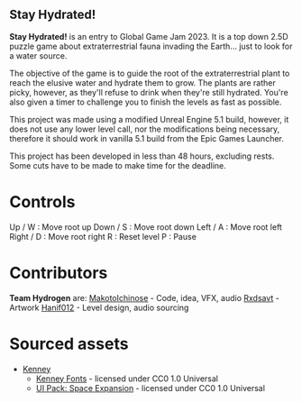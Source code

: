 Stay Hydrated!
---

**Stay Hydrated!** is an entry to Global Game Jam 2023. It is a top down 2.5D puzzle game about extraterrestrial fauna invading the Earth... just to look for a water source.

The objective of the game is to guide the root of the extraterrestrial plant to reach the elusive water and hydrate them to grow. The plants are rather picky, however, as they'll refuse to drink when they're still hydrated. You're also given a timer to challenge you to finish the levels as fast as possible. 

This project was made using a modified Unreal Engine 5.1 build, however, it does not use any lower level call, nor the modifications being necessary, therefore it should work in vanilla 5.1 build from the Epic Games Launcher.

This project has been developed in less than 48 hours, excluding rests. Some cuts have to be made to make time for the deadline.

# Controls

Up / W : Move root up
Down / S : Move root down
Left / A : Move root left
Right / D : Move root right
R : Reset level
P : Pause

# Contributors
**Team Hydrogen** are:
[MakotoIchinose](https://github.com/MakotoIchinose) - Code, idea, VFX, audio
[Rxdsavt](https://github.com/Rxdsavt) - Artwork
[Hanif012](https://github.com/Hanif012) - Level design, audio sourcing

# Sourced assets
- [Kenney](https://www.kenney.nl)
    - [Kenney Fonts](https://www.kenney.nl/assets/kenney-fonts) - licensed under CC0 1.0 Universal
    - [UI Pack: Space Expansion](https://www.kenney.nl/assets/ui-pack-space-expansion) - licensed under CC0 1.0 Universal

